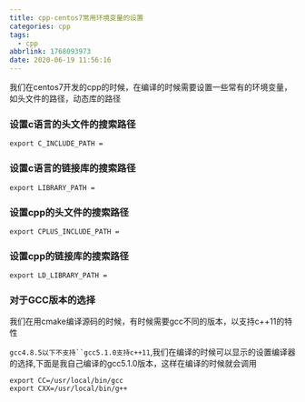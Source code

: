 ```yaml
---
title: cpp-centos7常用环境变量的设置
categories: cpp
tags:
  - cpp
abbrlink: 1768093973
date: 2020-06-19 11:56:16
---
```


我们在centos7开发的cpp的时候，在编译的时候需要设置一些常有的环境变量，如头文件的路径，动态库的路径



### 设置c语言的头文件的搜索路径

~~~
export C_INCLUDE_PATH =
~~~

### 设置c语言的链接库的搜索路径

~~~
export LIBRARY_PATH = 
~~~

### 设置cpp的头文件的搜索路径

~~~
export CPLUS_INCLUDE_PATH = 
~~~

### 设置cpp的链接库的搜索路径

~~~
export LD_LIBRARY_PATH = 
~~~

### 对于GCC版本的选择

我们在用cmake编译源码的时候，有时候需要gcc不同的版本，以支持c++11的特性

`gcc4.8.5以下不支持``gcc5.1.0支持c++11`,我们在编译的时候可以显示的设置编译器的选择,下面是我自己编译的gcc5.1.0版本，这样在编译的时候就会调用

~~~
export CC=/usr/local/bin/gcc
export CXX=/usr/local/bin/g++
~~~



